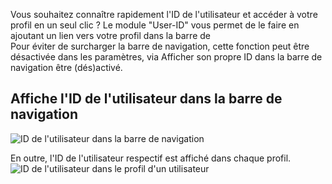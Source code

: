 Vous souhaitez connaître rapidement l'ID de l'utilisateur et accéder à votre profil en un seul clic ?
Le module "User-ID" vous permet de le faire en ajoutant un lien vers votre profil dans la barre de  
Pour éviter de surcharger la barre de navigation, cette fonction peut être désactivée dans les paramètres,
via Afficher son propre ID dans la barre de navigation être (dés)activé.

## Affiche l'ID de l'utilisateur dans la barre de navigation  

![ID de l'utilisateur dans la barre de navigation](./navbar.png)

En outre, l'ID de l'utilisateur respectif est affiché dans chaque profil.
![ID de l'utilisateur dans le profil d'un utilisateur](./profile.png)
